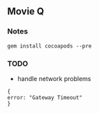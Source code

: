 ## Movie Q

### Notes

`gem install cocoapods --pre`

### TODO
* handle network problems
```
{
error: "Gateway Timeout"
}
```
